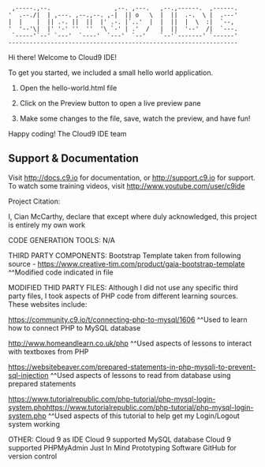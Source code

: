      ,-----.,--.                  ,--. ,---.   ,--.,------.  ,------.
    '  .--./|  | ,---. ,--.,--. ,-|  || o   \  |  ||  .-.  \ |  .---'
    |  |    |  || .-. ||  ||  |' .-. |`..'  |  |  ||  |  \  :|  `--, 
    '  '--'\|  |' '-' ''  ''  '\ `-' | .'  /   |  ||  '--'  /|  `---.
     `-----'`--' `---'  `----'  `---'  `--'    `--'`-------' `------'
    ----------------------------------------------------------------- 


Hi there! Welcome to Cloud9 IDE!

To get you started, we included a small hello world application.

1) Open the hello-world.html file

2) Click on the Preview button to open a live preview pane

3) Make some changes to the file, save, watch the preview, and have fun!

Happy coding!
The Cloud9 IDE team


## Support & Documentation

Visit http://docs.c9.io for documentation, or http://support.c9.io for support.
To watch some training videos, visit http://www.youtube.com/user/c9ide

Project Citation:

I, Cian McCarthy, declare that except where duly acknowledged, this project is 
entirely my own work 

CODE GENERATION TOOLS:
N/A

THIRD PARTY COMPONENTS:
Bootstrap Template taken from following source - https://www.creative-tim.com/product/gaia-bootstrap-template
^^Modified code indicated in file

MODIFIED THID PARTY FILES:
Although I did not use any specific third party files, I took aspects of PHP 
code from different learning sources. These websites include:

https://community.c9.io/t/connecting-php-to-mysql/1606
^^Used to learn how to connect PHP to MySQL database

http://www.homeandlearn.co.uk/php
^^Used aspects of lessons to interact with textboxes from PHP

https://websitebeaver.com/prepared-statements-in-php-mysqli-to-prevent-sql-injection
^^Used aspects of lessons to read from database using prepared statements

https://www.tutorialrepublic.com/php-tutorial/php-mysql-login-system.phphttps://www.tutorialrepublic.com/php-tutorial/php-mysql-login-system.php
^^Used aspects of this tutorial to help get my Login/Logout system working

OTHER:
Cloud 9 as IDE
Cloud 9 supported MySQL database
Cloud 9 supported PHPMyAdmin
Just In Mind Prototyping Software
GitHub for version control

